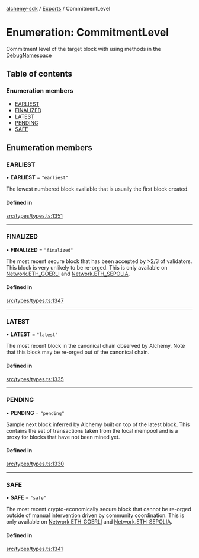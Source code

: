 [alchemy-sdk](../README.md) / [Exports](../modules.md) / CommitmentLevel

# Enumeration: CommitmentLevel

Commitment level of the target block with using methods in the
[DebugNamespace](../classes/DebugNamespace.md)

## Table of contents

### Enumeration members

- [EARLIEST](CommitmentLevel.md#earliest)
- [FINALIZED](CommitmentLevel.md#finalized)
- [LATEST](CommitmentLevel.md#latest)
- [PENDING](CommitmentLevel.md#pending)
- [SAFE](CommitmentLevel.md#safe)

## Enumeration members

### EARLIEST

• **EARLIEST** = `"earliest"`

The lowest numbered block available that is usually the first block created.

#### Defined in

[src/types/types.ts:1351](https://github.com/alchemyplatform/alchemy-sdk-js/blob/277f926/src/types/types.ts#L1351)

___

### FINALIZED

• **FINALIZED** = `"finalized"`

The most recent secure block that has been accepted by >2/3 of validators.
This block is very unlikely to be re-orged. This is only available on
[Network.ETH_GOERLI](Network.md#eth_goerli) and [Network.ETH_SEPOLIA](Network.md#eth_sepolia).

#### Defined in

[src/types/types.ts:1347](https://github.com/alchemyplatform/alchemy-sdk-js/blob/277f926/src/types/types.ts#L1347)

___

### LATEST

• **LATEST** = `"latest"`

The most recent block in the canonical chain observed by Alchemy. Note that
this block may be re-orged out of the canonical chain.

#### Defined in

[src/types/types.ts:1335](https://github.com/alchemyplatform/alchemy-sdk-js/blob/277f926/src/types/types.ts#L1335)

___

### PENDING

• **PENDING** = `"pending"`

Sample next block inferred by Alchemy built on top of the latest block.
This contains the set of transactions taken from the local mempool and
is a proxy for blocks that have not been mined yet.

#### Defined in

[src/types/types.ts:1330](https://github.com/alchemyplatform/alchemy-sdk-js/blob/277f926/src/types/types.ts#L1330)

___

### SAFE

• **SAFE** = `"safe"`

The most recent crypto-economically secure block that cannot be re-orged
outside of manual intervention driven by community coordination. This is
only available on [Network.ETH_GOERLI](Network.md#eth_goerli) and [Network.ETH_SEPOLIA](Network.md#eth_sepolia).

#### Defined in

[src/types/types.ts:1341](https://github.com/alchemyplatform/alchemy-sdk-js/blob/277f926/src/types/types.ts#L1341)
